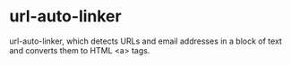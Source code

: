 # url-auto-linker
url-auto-linker, which detects URLs and email addresses in a block of text and converts them to HTML &lt;a> tags.
